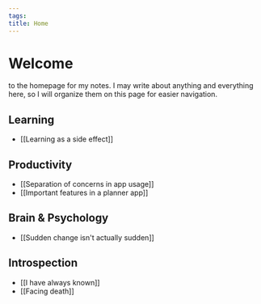 ```yaml
---
tags: 
title: Home
---
```

# Welcome 
to the homepage for my notes. I may write about anything and everything here, so I will organize them on this page for easier navigation.
## Learning
- [[Learning as a side effect]]
## Productivity
- [[Separation of concerns in app usage]]
- [[Important features in a planner app]]
## Brain & Psychology
- [[Sudden change isn't actually sudden]]
## Introspection
- [[I have always known]]
- [[Facing death]]
